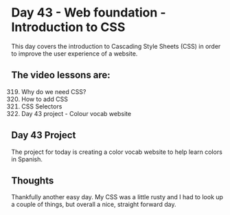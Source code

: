 # Day 43 - Web foundation - Introduction to CSS
This day covers the introduction to Cascading Style Sheets (CSS) in order to improve the user experience of a website.

## The video lessons are:
319. Why do we need CSS?
320. How to add CSS
321. CSS Selectors
322. Day 43 project - Colour vocab website

## Day 43 Project
The project for today is creating a color vocab website to help learn colors in Spanish.

## Thoughts
Thankfully another easy day. My CSS was a little rusty and I had to look up a couple of things, but overall a nice, straight forward day. 